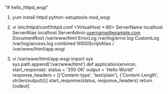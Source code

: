 "# hello_httpd_wsgi" 

1. yum install httpd python-setuptools mod_wsgi

2. vi /etc/httpd/conf/httpd.conf
<VirtualHost *:80>
   ServerName localhost
   ServerAlias localhost
   ServerAdmin username@example.com
   DocumentRoot /var/www/html
   ErrorLog /var/log/error.log
   CustomLog /var/log/access.log combined
   WSGIScriptAlias / /var/www/html/app.wsgi
</VirtualHost>

3. vi /var/www/html/app.wsgi
import sys
sys.path.append('/var/www/html')
def application(environ, start_response):
    status = '200 OK'
    output = 'Hello World!'
    response_headers = [('Content-type', 'text/plain'),
                        ('Content-Length', str(len(output)))]
    start_response(status, response_headers)
    return [output]